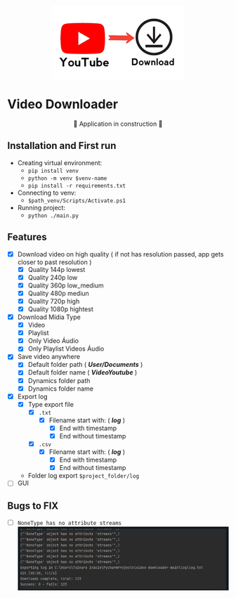 <div align="center">
    <img align="center" src="./img/logo_readme.png">
</div>

# Video Downloader

<p align="center"> 🚧 Application in construction 🚧 </p>

## Installation and First run

 - Creating virtual environment:
   - `pip install venv`
   - `python -m venv $venv-name`
   - `pip install -r requirements.txt`
 - Connecting to venv:
   - `$path_venv/Scripts/Activate.ps1`
 - Running project:
   - `python ./main.py`

## Features

 - [x] Download video on high quality ( if not has resolution passed, app gets closer to past resolution )
   - [x] Quality 144p lowest
   - [x] Quality 240p low
   - [x] Quality 360p low_medium
   - [x] Quality 480p mediun
   - [x] Quality 720p high
   - [x] Quality 1080p hightest
 - [x] Download Mídia Type
   - [x] Video
   - [x] Playlist
   - [x] Only Video Áudio
   - [x] Only Playlist Videos Áudio
 - [x] Save video anywhere
   - [x] Default folder path ( ***User/Documents*** )
   - [x] Default folder name ( ***VideoYoutube*** )
   - [x] Dynamics folder path
   - [x] Dynamics folder name
 - [x] Export log
   - [x] Type export file
     - [x] ``.txt``
       - [x] Filename start with: ( ***log*** )
         - [x] End with timestamp
         - [x] End without timestamp
     - [x] ``.csv``
       - [x] Filename start with: ( ***log*** )
         - [x] End with timestamp
         - [x] End without timestamp
   - Folder log export ```$project_folder/log```
 - [ ] GUI

## Bugs to FIX

 - [ ] `NoneType has no attribute streams`
    <div align="center">
      <img src="./img/bug_tainara.png">
    </div>
